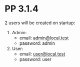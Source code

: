 # PP 3.1.4

2 users will be created on startup:

1. Admin:
    + email: admin@local.test
    + password: admin
2. User:
    + email: user@local.test
    + password: user